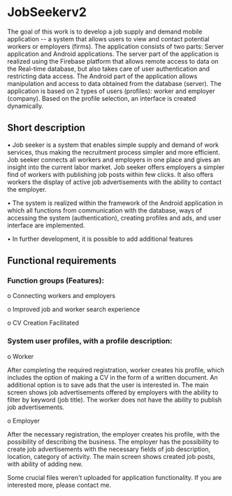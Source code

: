 # JobSeekerv2

The goal of this work is to develop a job supply and demand mobile application -- a system that allows users to view and contact potential workers or employers (firms). The application consists of two parts: Server application and Android applications. The server part of the application is realized using the Firebase platform that allows remote access to data on the Real-time database, but also takes care of user authentication and restricting data access. The Android part of the application allows manipulation and access to data obtained from the database (server). The application is based on 2 types of users (profiles): worker and employer (company). Based on the profile selection, an interface is created dynamically.


## Short description

•	Job seeker is a system that enables simple supply and demand of work services, thus making the recruitment process simpler and more efficient. Job seeker connects all workers and employers in one place and gives an insight into the current labor market. Job seeker offers employers a simpler find of workers with publishing job posts within few clicks. It also offers workers the display of active job advertisements with the ability to contact the employer.

•	The system is realized within the framework of the Android application in which all functions from communication with the database, ways of accessing the system (authentication), creating profiles and ads, and user interface are implemented.

•	In further development, it is possible to add additional features



## Functional requirements

###	Function groups (Features):

o	Connecting workers and employers

o	Improved job and worker search experience

o	CV Creation Facilitated

###	System user profiles, with a profile description:

o	Worker

After completing the required registration, worker creates his profile, which includes the option of making a CV in the form of a written document. An additional option is to save ads that the user is interested in. The main screen shows job advertisements offered by employers with the ability to filter by keyword (job title). The worker does not have the ability to publish job advertisements.

o	Employer

After the necessary registration, the employer creates his profile, with the possibility of describing the business. The employer has the possibility to create job advertisements with the necessary fields of job description, location, category of activity. The main screen shows created job posts, with ability of adding new.



Some crucial files weren't uploaded for application functionality. If you are interested more, please contact me.

